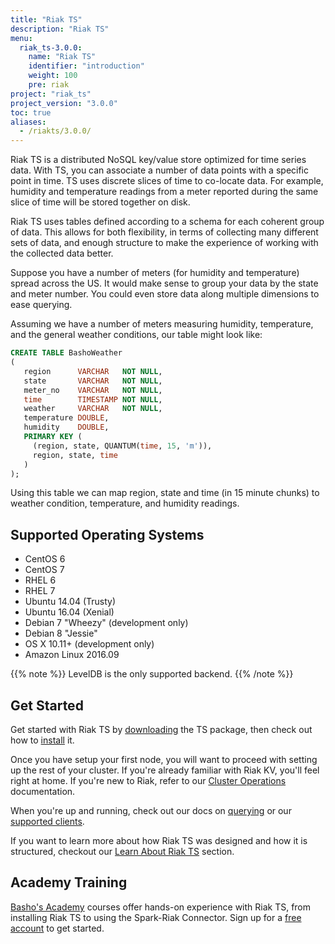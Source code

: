 ```yaml
---
title: "Riak TS"
description: "Riak TS"
menu:
  riak_ts-3.0.0:
    name: "Riak TS"
    identifier: "introduction"
    weight: 100
    pre: riak
project: "riak_ts"
project_version: "3.0.0"
toc: true
aliases:
  - /riakts/3.0.0/
---
```


[download]: downloads/
[installing]: setup/installing/
[learnabout]: learn-about/
[querying]: using/querying/
[supported clients]: developing/
[cluster ops]: using/core-fundamentals/#cluster-operations


Riak TS is a distributed NoSQL key/value store optimized for time series data. With TS, you can associate a number of data points with a specific point in time. TS uses discrete slices of time to co-locate data. For example, humidity and temperature readings from a meter reported during the same slice of time will be stored together on disk.

Riak TS uses tables defined according to a schema for each coherent group of
data. This allows for both flexibility, in terms of collecting many different
sets of data, and enough structure to make the experience of working with the collected data better.

Suppose you have a number of meters (for humidity and temperature) spread across
the US. It would make sense to group your data by the state and meter number. You could even store data along multiple dimensions to ease querying.

Assuming we have a number of meters measuring humidity, temperature, and the general weather conditions, our table might look like:

```sql
CREATE TABLE BashoWeather
(
   region      VARCHAR   NOT NULL,
   state       VARCHAR   NOT NULL,
   meter_no    VARCHAR   NOT NULL,
   time        TIMESTAMP NOT NULL,
   weather     VARCHAR   NOT NULL,
   temperature DOUBLE,
   humidity    DOUBLE,
   PRIMARY KEY (
     (region, state, QUANTUM(time, 15, 'm')),
     region, state, time
   )
);
```

Using this table we can map region, state and time (in 15 minute chunks) to weather condition, temperature, and humidity readings.


## Supported Operating Systems

* CentOS 6
* CentOS 7
* RHEL 6
* RHEL 7
* Ubuntu 14.04 (Trusty)
* Ubuntu 16.04 (Xenial)
* Debian 7 "Wheezy" (development only)
* Debian 8 "Jessie"
* OS X 10.11+ (development only)
* Amazon Linux 2016.09

{{% note %}}
LevelDB is the only supported backend.
{{% /note %}}

## Get Started

Get started with Riak TS by [downloading][download] the TS package, then check out how to [install][installing] it.

Once you have setup your first node, you will want to proceed with setting up the rest of your cluster. If you're already familiar with Riak KV, you'll feel right at home. If you're new to Riak, refer to our [Cluster Operations][cluster ops] documentation.

When you're up and running, check out our docs on [querying] or our [supported clients].

If you want to learn more about how Riak TS was designed and how it is structured, checkout our [Learn About Riak TS][learnabout] section.

## Academy Training

[Basho's Academy](https://academy.basho.com) courses offer hands-on experience with Riak TS, from installing Riak TS to using the Spark-Riak Connector. Sign up for a [free account](https://academy.basho.com/users/sign_up) to get started.

